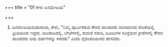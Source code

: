 +++
title = "01 ಕೇಳು ಜನಮೇಜಯ"

+++
1. ಜನಮೇಜಯಮಹಾರಾಜಾ, ಕೇಳು, "ನಿಮ್ಮ ಪೂರ್ವಿಕರಾದ ಕೌರವ ಪಾಂಡವರು ಸರಿಸಮಾನದ ಸೇರಿಕೆಯಲ್ಲಿ ಪ್ರೀತಿಯಿಂದ ಇದ್ದರು. ಆಟಪಾಟದಲ್ಲಿ, ಬೇಟೆಗಳಲ್ಲಿ, ಕುದುರೆ ಸವಾರಿ, ಜೂಜುಗಳ ಸೂಕ್ತವಾದ ಕ್ರೀಡೆಗಳಲ್ಲಿ ಕೌರವ ಪಾಂಡವರು ಐದು ವರ್ಷಗಳನ್ನು ಕಳೆದರು" ಎಂದು ವೈಶಂಪಾಯನರು ಹೇಳಿದರು.